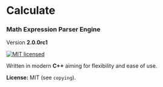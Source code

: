 # Calculate


### Math Expression Parser Engine

Version **2.0.0rc1**

[![MIT licensed](https://img.shields.io/badge/license-MIT-blue.svg)](https://github.com/newlawrence/Calculate/blob/7f96b434dd77461f17a71f3fe3025c21b73ed0d0/copying)

Written in modern **C++** aiming for flexibility and ease of use.

**License:** MIT (see `copying`).
